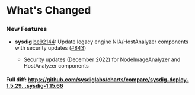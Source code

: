 # What's Changed

### New Features
- **sysdig** [be92144](https://github.com/sysdiglabs/charts/commit/be92144be843bc46377c949c7f8c88a4b5df5fc4): Update legacy engine NIA/HostAnalyzer components with security updates ([#843](https://github.com/sysdiglabs/charts/issues/843))

    * Security updates (December 2022) for NodeImageAnalyzer and HostAnalyzer components

#### Full diff: https://github.com/sysdiglabs/charts/compare/sysdig-deploy-1.5.29...sysdig-1.15.66
